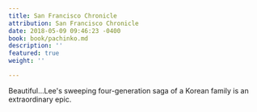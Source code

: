 ```yaml
---
title: San Francisco Chronicle
attribution: San Francisco Chronicle
date: 2018-05-09 09:46:23 -0400
book: book/pachinko.md
description: ''
featured: true
weight: ''

---
```

Beautiful…Lee's sweeping four-generation saga of a Korean family is an extraordinary epic.